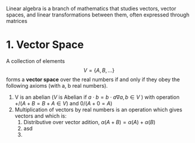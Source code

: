 Linear algebra is a branch of mathematics that studies vectors, vector spaces, and linear transformations between them, often expressed through matrices
# 1.  Vector Space  

A collection of elements
$$V = \left\{ A,B,...  \right\}$$
forms a $\textbf{vector space}$ over the real numbers if and only if they obey the following axioms (with a, b real numbers).
1.  V is an abelian ($V$ is Abelian if $a\cdot b =b \cdot a   \nabla a,b \in V$ ) with operation $+ / (A+B=B+A \in V)$ and $0/(A+0=A)$
2.  Multiplication of vectors by real numbers is an operation which gives vectors and which is:
	1. Distributive over vector adition,  $\alpha (A+B)=\alpha(A) + \alpha(B)$ 
	2. asd
	3. 